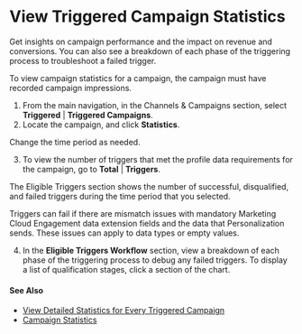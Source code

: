 

# View Triggered Campaign Statistics

Get insights on campaign performance and the impact on revenue and
conversions. You can also see a breakdown of each phase of the triggering
process to troubleshoot a failed trigger.

To view campaign statistics for a campaign, the campaign must have recorded
campaign impressions.

  1. From the main navigation, in the Channels & Campaigns section, select **Triggered** | **Triggered Campaigns**.
  2. Locate the campaign, and click **Statistics**.

Change the time period as needed.

  3. To view the number of triggers that met the profile data requirements for the campaign, go to **Total** | **Triggers**.

The Eligible Triggers section shows the number of successful, disqualified,
and failed triggers during the time period that you selected.

Triggers can fail if there are mismatch issues with mandatory Marketing Cloud
Engagement data extension fields and the data that Personalization sends.
These issues can apply to data types or empty values.

  4. In the **Eligible Triggers Workflow** section, view a breakdown of each phase of the triggering process to debug any failed triggers. To display a list of qualification stages, click a section of the chart.

#### See Also

  * [View Detailed Statistics for Every Triggered Campaign](https://help.salesforce.com/s/articleView?id=sf.mc_pers_triggered_campaign_statistics.htm&language=en_US&type=5 "View detailed graphs and charts to get insight into the effectiveness of every triggered campaign. For example, you can see information about how the campaign affected conversions and revenue. Or, you can view revenue and purchases attributed to a campaign and see details about trigger success and failure.")
  * [Campaign Statistics](https://help.salesforce.com/s/articleView?id=sf.mc_pers_campaign_statistics.htm&language=en_US&type=5 "Use Campaign Statistics to measure the impact of your campaigns. The information available on the Campaign Statistics screen helps you analyze where you can make campaign changes to improve results.")

